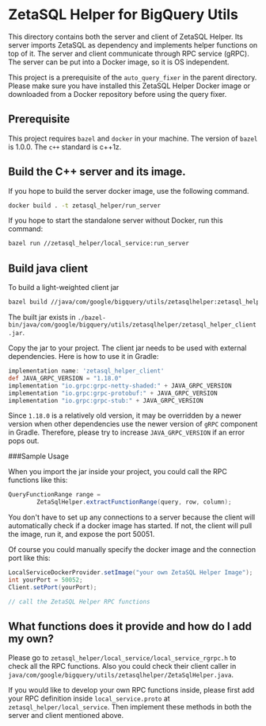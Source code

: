 # ZetaSQL Helper for BigQuery Utils

This directory contains both the server and client of ZetaSQL Helper. Its server imports ZetaSQL as 
dependency and implements helper functions on top of it. The server and client communicate through RPC
service (gRPC). The server can be put into a Docker image, so it is OS independent.

This project is a prerequisite of the `auto_query_fixer` in the parent directory. Please make sure you have
installed this ZetaSQL Helper Docker image or downloaded from a Docker repository before using the query fixer.

## Prerequisite
This project requires `bazel` and `docker` in your machine. The version of `bazel` is 1.0.0. The `c++` standard
is c++1z.

## Build the C++ server and its image.
If you hope to build the server docker image, use the following command.

```bash
docker build . -t zetasql_helper/run_server
```

If you hope to start the standalone server without Docker, run this command:
```bash
bazel run //zetasql_helper/local_service:run_server
```

## Build java client

To build a light-weighted client jar
```bash
bazel build //java/com/google/bigquery/utils/zetasqlhelper:zetasql_helper_client
```

The built jar exists in `./bazel-bin/java/com/google/bigquery/utils/zetasqlhelper/zetasql_helper_client.jar`.

Copy the jar to your project. The client jar needs to be used with external dependencies. 
Here is how to use it in Gradle:

```groovy
implementation name: 'zetasql_helper_client'
def JAVA_GRPC_VERSION = "1.18.0"
implementation "io.grpc:grpc-netty-shaded:" + JAVA_GRPC_VERSION
implementation "io.grpc:grpc-protobuf:" + JAVA_GRPC_VERSION
implementation "io.grpc:grpc-stub:" + JAVA_GRPC_VERSION
```

Since `1.18.0` is a relatively old version, it may be overridden by a newer version when other dependencies
use the newer version of `gRPC` component in Gradle. Therefore, please try to increase `JAVA_GRPC_VERSION`
if an error pops out.

###Sample Usage

When you import the jar inside your project, you could call the RPC functions like this:
```java
QueryFunctionRange range =
        ZetaSqlHelper.extractFunctionRange(query, row, column);
```

You don't have to set up any connections to a server because the client will automatically check if a docker image 
has started. If not, the client will pull the image, run it, and expose the port 50051. 

Of course you could manually specify the docker image and the connection port like this:

```java
LocalServiceDockerProvider.setImage("your own ZetaSQL Helper Image");
int yourPort = 50052;
Client.setPort(yourPort);

// call the ZetaSQL Helper RPC functions
```



## What functions does it provide and how do I add my own?
Please go to `zetasql_helper/local_service/local_service_rgrpc.h` to check all the RPC functions. Also you
could check their client caller in `java/com/google/bigquery/utils/zetasqlhelper/ZetaSqlHelper.java`. 

If you would like to develop your own RPC functions inside, please first add your RPC definition inside 
`local_service.proto` at `zetasql_helper/local_service`. Then implement these methods in both the server
and client mentioned above.
